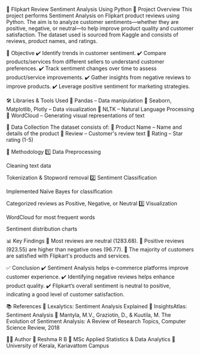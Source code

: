 🛒 Flipkart Review Sentiment Analysis Using Python
📌 Project Overview
This project performs Sentiment Analysis on Flipkart product reviews using Python. The aim is to analyze customer sentiments—whether they are positive, negative, or neutral—to help improve product quality and customer satisfaction. The dataset used is sourced from Kaggle and consists of reviews, product names, and ratings.

🎯 Objective
✔️ Identify trends in customer sentiment.
✔️ Compare products/services from different sellers to understand customer preferences.
✔️ Track sentiment changes over time to assess product/service improvements.
✔️ Gather insights from negative reviews to improve products.
✔️ Leverage positive sentiment for marketing strategies.

🛠️ Libraries & Tools Used
🔹 Pandas – Data manipulation
🔹 Seaborn, Matplotlib, Plotly – Data visualization
🔹 NLTK – Natural Language Processing
🔹 WordCloud – Generating visual representations of text

📂 Data Collection
The dataset consists of:
📌 Product Name – Name and details of the product
📌 Review – Customer's review text
📌 Rating – Star rating (1-5)

🧩 Methodology
1️⃣ Data Preprocessing

Cleaning text data

Tokenization & Stopword removal
2️⃣ Sentiment Classification

Implemented Naïve Bayes for classification

Categorized reviews as Positive, Negative, or Neutral
3️⃣ Visualization

WordCloud for most frequent words

Sentiment distribution charts

📊 Key Findings
📌 Most reviews are neutral (1283.68).
📌 Positive reviews (923.55) are higher than negative ones (96.77).
📌 The majority of customers are satisfied with Flipkart's products and services.

✅ Conclusion
✔️ Sentiment Analysis helps e-commerce platforms improve customer experience.
✔️ Identifying negative reviews helps enhance product quality.
✔️ Flipkart’s overall sentiment is neutral to positive, indicating a good level of customer satisfaction.

📚 References
📖 Lexalytics: Sentiment Analysis Explained
📖 InsightsAtlas: Sentiment Analysis
📖 Mantyla, M.V., Graziotin, D., & Kuutila, M. The Evolution of Sentiment Analysis: A Review of Research Topics, Computer Science Review, 2018

👩‍💻 Author
🔹 Reshma R B
🔹 MSc Applied Statistics & Data Analytics
🔹 University of Kerala, Kariavattom Campus

